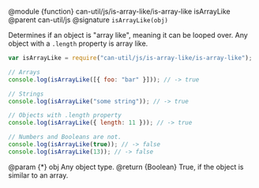 @module {function} can-util/js/is-array-like/is-array-like isArrayLike
@parent can-util/js
@signature `isArrayLike(obj)`

Determines if an object is "array like", meaning it can be looped over. Any object with a `.length` property is array like.

```js
var isArrayLike = require("can-util/js/is-array-like/is-array-like");

// Arrays
console.log(isArrayLike([{ foo: "bar" }])); // -> true

// Strings
console.log(isArrayLike("some string")); // -> true

// Objects with .length property
console.log(isArrayLike({ length: 11 })); // -> true

// Numbers and Booleans are not.
console.log(isArrayLike(true)); // -> false
console.log(isArrayLike(13)); // -> false
```

@param {*} obj Any object type.
@return {Boolean} True, if the object is similar to an array.
